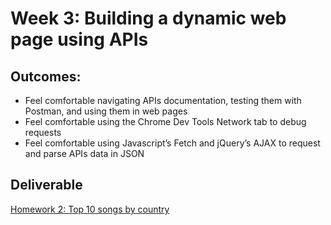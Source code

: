# Week 3: Building a dynamic web page using APIs

## Outcomes:
* Feel comfortable navigating APIs documentation, testing them with Postman, and using them in web pages
* Feel comfortable using the Chrome Dev Tools Network tab to debug requests
* Feel comfortable using Javascript’s Fetch and jQuery’s AJAX to request and parse APIs data in JSON

## Deliverable
[Homework 2: Top 10 songs by country](./deliverables/hmwk-3-top-10-songs-by-country.md)
